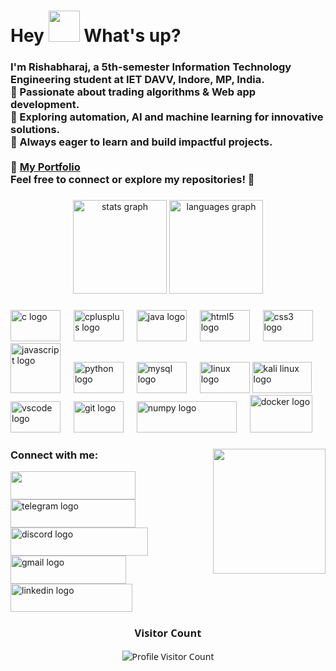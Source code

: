<h1> Hey <img src="https://emojis.slackmojis.com/emojis/images/1577305505/7373/hand_wave.gif?1577305505" width="50" /> What's up?</h1>

<h3 align="left">
I'm Rishabharaj, a 5th-semester Information Technology Engineering student at IET DAVV, Indore, MP, India.<br>
🔹 Passionate about trading algorithms & Web app development.<br>
🔹 Exploring automation, AI  and machine learning for innovative solutions.<br>
🔹 Always eager to learn and build impactful projects.<br><br>
🔗 <b><a href="https://hello-rs.vercel.app/index.html" target="_blank">My Portfolio</a></b><br>
Feel free to connect or explore my repositories! 🚀
</h3>

###

<div align="center">
  <img src="https://github-readme-stats.vercel.app/api?username=rishabharaj&hide_title=false&hide_rank=false&show_icons=true&include_all_commits=true&count_private=true&disable_animations=false&theme=dracula&locale=en&hide_border=false&order=1" height="150" alt="stats graph"  />
  <img src="https://github-readme-stats.vercel.app/api/top-langs?username=rishabharaj&locale=en&hide_title=false&layout=compact&card_width=320&langs_count=9&theme=dracula&hide_border=false&order=2" height="150" alt="languages graph"  />
</div>

###

<div align="left">
  <img src="https://cdn.jsdelivr.net/gh/devicons/devicon/icons/c/c-original.svg" height="50" width="80" alt="c logo"  />
  <img width="13" />
  <img src="https://cdn.jsdelivr.net/gh/devicons/devicon/icons/cplusplus/cplusplus-original.svg" height="50" width="80" alt="cplusplus logo"  />
  <img width="13" />
  <img src="https://cdn.jsdelivr.net/gh/devicons/devicon/icons/java/java-original.svg" height="50"  width="80" alt="java logo"  />
  <img width="13" />
  <img src="https://cdn.jsdelivr.net/gh/devicons/devicon/icons/html5/html5-original.svg" height="50" width="80" alt="html5 logo"  />
  <img width="13" />
  <img src="https://cdn.jsdelivr.net/gh/devicons/devicon/icons/css3/css3-original.svg" height="50" width="80" alt="css3 logo"  />
  <img width="13" />
  <img src="https://cdn.jsdelivr.net/gh/devicons/devicon/icons/javascript/javascript-original.svg" height="80" width="80" alt="javascript logo"  />
  <img width="13" />
  <img src="https://cdn.jsdelivr.net/gh/devicons/devicon/icons/python/python-original.svg" height="50" width="80" alt="python logo"  />
  <img width="13" />
  <img src="https://cdn.jsdelivr.net/gh/devicons/devicon/icons/mysql/mysql-original.svg" height="50"  width="80" alt="mysql logo"  />
  <img width="13" />
  <img src="https://cdn.jsdelivr.net/gh/devicons/devicon/icons/linux/linux-original.svg" height="50"  width="80" alt="linux logo"  />

  <img src="https://cdn.jsdelivr.net/gh/marwin1991/profile-technology-icons/icons/kali_linux.png" height="50" width="95"  alt="kali linux logo" />
  <img width="13" />
  <img src="https://cdn.jsdelivr.net/gh/devicons/devicon/icons/vscode/vscode-original.svg" height="50" width="80" alt="vscode logo" />
  <img width="13" />
  <img src="https://cdn.jsdelivr.net/gh/devicons/devicon/icons/git/git-original.svg" height="50" width="80" alt="git logo" />
  <img width="13" />
  <img src="https://raw.githubusercontent.com/numpy/numpy/main/branding/logo/primary/numpylogo.svg" height="50" width="160" alt="numpy logo" />
  <img width="13" />
  <img src="https://cdn.jsdelivr.net/gh/devicons/devicon/icons/docker/docker-original.svg" height="60" width="100" alt="docker logo" />
</div>

###

<img align="right" height="200" src="https://i.imgflip.com/9hq6yk.gif" height="45"  width="180" />

###

<div align="left">
  <h3>Connect with me:</h3>
  <a href="https://www.instagram.com/eclipsor_rishabh?igsh=dGM2NXJ0YWxzOGpy" target="_blank">
    <img src="https://img.shields.io/static/v1?message=Instagram&logo=instagram&label=&color=E4405F&logoColor=white&labelColor=&style=for-the-badge" height="45"  width="200" lt="instagram logo"  />
  </a>
  <a href="http://t.me/eclipsor_108" target="_blank">
    <img src="https://img.shields.io/static/v1?message=Telegram&logo=telegram&label=&color=2CA5E0&logoColor=white&labelColor=&style=for-the-badge" height="45" width="200" alt="telegram logo"  />
  </a>
  <a href="https://discordapp.com/users/rishabharaj" target="_blank">
    <img src="https://img.shields.io/static/v1?message=Discord&logo=discord&label=&color=7289DA&logoColor=white&labelColor=&style=for-the-badge" height="45" width="220" alt="discord logo"  />
  </a>
  <a href="mailto:rishabharaj321@gmail.com" target="_blank">
    <img src="https://img.shields.io/static/v1?message=Gmail&logo=gmail&label=&color=D14836&logoColor=white&labelColor=&style=for-the-badge" height="45" width="185" alt="gmail logo"  />
  </a>
  <a href="https://www.linkedin.com/in/rishabharaj-sharma-57a7a8256">
    <img src="https://img.shields.io/static/v1?message=LinkedIn&logo=linkedin&label=&color=0077B5&logoColor=white&labelColor=&style=for-the-badge" height="45"  width="195" alt="linkedin logo"  />
  </a>
</div>

<div align="center" style="font-family: 'Segoe UI', Tahoma, Geneva, Verdana, sans-serif;">
  <h3>Visitor Count</h3>
  <img src="https://profile-counter.glitch.me/rishabharaj/count.svg" alt="Profile Visitor Count" />
</div>

###
